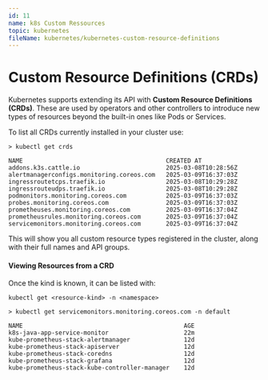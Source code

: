 ```yaml
---
id: 11
name: k8s Custom Ressources
topic: kubernetes
fileName: kubernetes/kubernetes-custom-resource-definitions
---
```


# Custom Resource Definitions (CRDs)

Kubernetes supports extending its API with **Custom Resource Definitions (CRDs)**. These are used by operators and other
controllers to introduce new types of resources beyond the built-in ones like Pods or Services.

To list all CRDs currently installed in your cluster use:

```
> kubectl get crds

NAME                                        CREATED AT
addons.k3s.cattle.io                        2025-03-08T10:28:56Z
alertmanagerconfigs.monitoring.coreos.com   2025-03-09T16:37:03Z
ingressroutetcps.traefik.io                 2025-03-08T10:29:28Z
ingressrouteudps.traefik.io                 2025-03-08T10:29:28Z
podmonitors.monitoring.coreos.com           2025-03-09T16:37:03Z
probes.monitoring.coreos.com                2025-03-09T16:37:03Z
prometheuses.monitoring.coreos.com          2025-03-09T16:37:04Z
prometheusrules.monitoring.coreos.com       2025-03-09T16:37:04Z
servicemonitors.monitoring.coreos.com       2025-03-09T16:37:04Z
```

This will show you all custom resource types registered in the cluster, along with their full names and API groups.

#### Viewing Resources from a CRD

Once the kind is known, it can be listed with:

```
kubectl get <resource-kind> -n <namespace>
```

```
> kubectl get servicemonitors.monitoring.coreos.com -n default

NAME                                             AGE
k8s-java-app-service-monitor                     22m
kube-prometheus-stack-alertmanager               12d
kube-prometheus-stack-apiserver                  12d
kube-prometheus-stack-coredns                    12d
kube-prometheus-stack-grafana                    12d
kube-prometheus-stack-kube-controller-manager    12d
```
